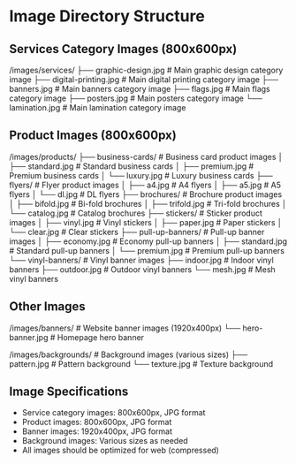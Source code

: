 # Image Directory Structure

## Services Category Images (800x600px)
/images/services/
├── graphic-design.jpg     # Main graphic design category image
├── digital-printing.jpg   # Main digital printing category image
├── banners.jpg           # Main banners category image
├── flags.jpg             # Main flags category image
├── posters.jpg           # Main posters category image
└── lamination.jpg        # Main lamination category image

## Product Images (800x600px)
/images/products/
├── business-cards/       # Business card product images
│   ├── standard.jpg      # Standard business cards
│   ├── premium.jpg       # Premium business cards
│   └── luxury.jpg        # Luxury business cards
├── flyers/              # Flyer product images
│   ├── a4.jpg           # A4 flyers
│   ├── a5.jpg           # A5 flyers
│   └── dl.jpg           # DL flyers
├── brochures/           # Brochure product images
│   ├── bifold.jpg       # Bi-fold brochures
│   ├── trifold.jpg      # Tri-fold brochures
│   └── catalog.jpg      # Catalog brochures
├── stickers/            # Sticker product images
│   ├── vinyl.jpg        # Vinyl stickers
│   ├── paper.jpg        # Paper stickers
│   └── clear.jpg        # Clear stickers
├── pull-up-banners/     # Pull-up banner images
│   ├── economy.jpg      # Economy pull-up banners
│   ├── standard.jpg     # Standard pull-up banners
│   └── premium.jpg      # Premium pull-up banners
└── vinyl-banners/       # Vinyl banner images
    ├── indoor.jpg       # Indoor vinyl banners
    ├── outdoor.jpg      # Outdoor vinyl banners
    └── mesh.jpg         # Mesh vinyl banners

## Other Images
/images/banners/         # Website banner images (1920x400px)
└── hero-banner.jpg      # Homepage hero banner

/images/backgrounds/     # Background images (various sizes)
├── pattern.jpg         # Pattern background
└── texture.jpg         # Texture background

## Image Specifications
- Service category images: 800x600px, JPG format
- Product images: 800x600px, JPG format
- Banner images: 1920x400px, JPG format
- Background images: Various sizes as needed
- All images should be optimized for web (compressed)
